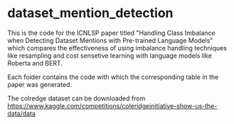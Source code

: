 # dataset_mention_detection
This is the code for the ICNLSP paper titled "Handling Class Imbalance when Detecting Dataset Mentions with Pre-trained Language Models" which compares the effectiveness of using imbalance handling techniques like resampling and cost sensetive learning with language models like Roberta and BERT.

Each folder contains the code with which the corresponding table in the paper was generated.

The colredge dataset can be downloaded from https://www.kaggle.com/competitions/coleridgeinitiative-show-us-the-data/data
